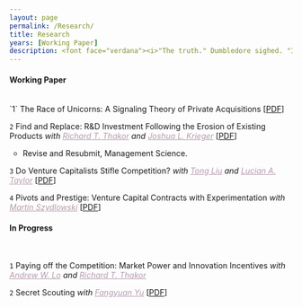 ```yaml
---
layout: page
permalink: /Research/
title: Research
years: [Working Paper]
description: <font face="verdana"><i>"The truth." Dumbledore sighed. "It is a beautiful and terrible thing, and should therefore be treated with great caution."</i></font><div align="right"><font face="verdana">- J.K. Rowling, Harry Potter and the Sorcerer's Stone</font></div>
---
```


<h4 class="researchcat">Working Paper</h4>
<br/>
`1` The Race of Unicorns: A Signaling Theory of Private Acquisitions [<a href="https://www.dropbox.com/s/emq4kp5x5weohiv/JMP_Unicorns.pdf?dl=0" target="_blank">PDF</a>]

`2` Find and Replace: R&D Investment Following the Erosion of Existing Products <i>with <a href="https://carlsonschool.umn.edu/faculty/richard-thakor" target="_blank" style="color:#B39BAC">Richard T. Thakor</a> and <a href="https://www.hbs.edu/faculty/Pages/profile.aspx?facId=951435" target="_blank" style="color:#B39BAC">Joshua L. Krieger</a></i> [<a href="https://www.dropbox.com/s/qthk3a8ul87a887/WP_Find_Replace.pdf?dl=0" target="_blank">PDF</a>]
<ul>
<li style="list-style-type:circle;font-size:14px">Revise and Resubmit, Management Science.</li>
</ul>

`3` Do Venture Capitalists Stifle Competition? <i>with <a href="https://fnce.wharton.upenn.edu/profile/tongl/#awards" target="_blank" style="color:#B39BAC">Tong Liu</a> and <a href="http://finance-faculty.wharton.upenn.edu/luket/" target="_blank" style="color:#B39BAC">Lucian A. Taylor</a></i> [<a href="https://papers.ssrn.com/sol3/papers.cfm?abstract_id=3479439" target="_blank">PDF</a>]

`4`  ​Pivots and Prestige: Venture Capital Contracts with Experimentation <i>with <a href="https://carlsonschool.umn.edu/faculty/martin-szydlowski" target="_blank" style="color:#B39BAC">Martin Szydlowski</a></i> [<a href="https://papers.ssrn.com/sol3/papers.cfm?abstract_id=3481301" target="_blank">PDF</a>]

<h4 class="researchcat">In Progress</h4>
<br/>

`1`  ​Paying off the Competition: Market Power and Innovation Incentives <i>with <a href="https://alo.mit.edu/" target="_blank" style="color:#B39BAC">Andrew W. Lo</a> and <a href="https://carlsonschool.umn.edu/faculty/richard-thakor" target="_blank" style="color:#B39BAC">Richard T. Thakor</a></i>

`2`  ​Secret Scouting <i>with <a href="https://carlsonschool.umn.edu/faculty/fangyuan-yu" target="_blank" style="color:#B39BAC">Fangyuan Yu</a></i> [<a href="https://papers.ssrn.com/sol3/papers.cfm?abstract_id=3449798" target="_blank">PDF</a>]


<!--<h4 class="year">Academic Memos</h4>
<br/>
`Literature` <a href="https://www.dropbox.com/s/610qun4lz8liytv/Notes_oldIPO.pdf?dl=0" target="_blank" style="color:#000000">IPO Underpricing</a>-->
 